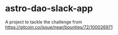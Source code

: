 # astro-dao-slack-app
A project to tackle the challenge from https://gitcoin.co/issue/near/bounties/72/100026971
